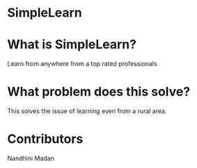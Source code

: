 # SimpleLearn

# What is SimpleLearn?
Learn from anywhere from a top rated professionals

# What problem does this solve?
This solves the issue of learning even from a rural area. 

# Contributors 
Nandhini Madan 
